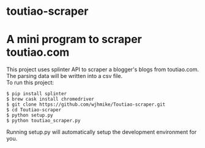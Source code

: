 # toutiao-scraper
# A mini program to scraper toutiao.com
This project uses splinter API to scraper a blogger's blogs from toutiao.com. The parsing data will be written into a csv file.  
To run this project:  
```
$ pip install splinter  
$ brew cask install chromedriver
$ git clone https://github.com/wjhmike/Toutiao-scraper.git  
$ cd Toutiao-scraper  
$ python setup.py  
$ python toutiao_scraper.py
```
Running setup.py will automatically setup the development environment for you.
